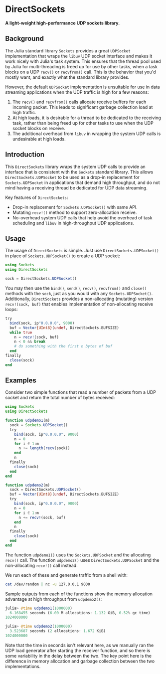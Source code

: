 # DirectSockets

**A light-weight high-performance UDP sockets library.**

## Background

The Julia standard library `Sockets` provides a great `UDPSocket` implementation that wraps the `libuv` UDP socket interface and makes it work nicely with Julia's task system. This ensures that the thread pool used by Julia for multi-threading is freed up for use by other tasks, when a task blocks on a UDP `recv()` or `recvfrom()` call. This is the behavior that you'd mostly want, and exactly what the standard library provides.

However, the default `UDPSocket` implementation is unsuitable for use in data streaming applications when the UDP traffic is high for a few reasons:

1. The `recv()` and `recvfrom()` calls allocate receive buffers for each incoming packet. This leads to significant garbage collection load at high traffic.
2. At high loads, it is desirable for a thread to be dedicated to the receiving task, rather than being freed up for other tasks to use when the UDP socket blocks on receive.
3. The additional overhead from `libuv` in wrapping the system UDP calls is undesirable at high loads.

## Introduction

This `DirectSockets` library wraps the system UDP calls to provide an interface that is consistent with the `Sockets` standard library. This allows `DirectSockets.UDPSocket` to be used as a drop-in replacement for `Sockets.UDPSocket` in applications that demand high throughput, and do not mind having a receiving thread be dedicated for UDP data streaming.

Key features of `DirectSockets`:

- Drop-in replacement for `Sockets.UDPSocket()` with same API.
- Mutating `recv!()` method to support zero-allocation receive.
- No-overhead system UDP calls that help avoid the overhead of task scheduling and `libuv` in high-throughput UDP applications.

## Usage

The usage of `DirectSockets` is simple. Just use `DirectSockets.UDPSocket()` in place of `Sockets.UDPSocket()` to create a UDP socket:

```julia
using Sockets
using DirectSockets

sock = DirectSockets.UDPSocket()
```

You may then use the `bind()`, `send()`, `recv()`, `recvfrom()` and `close()` methods with the `sock`, just as you would with any `Sockets.UDPSocket()`. Additionally, `DirectSockets` provides a non-allocating (mutating) version `recv!(sock, buf)` that enables implementation of non-allocating receive loops:

```julia
try
  bind(sock, ip"0.0.0.0", 9000)
  buf = Vector{UInt8}(undef, DirectSockets.BUFSIZE)
  while true
    n = recv!(sock, buf)
    n < 0 && break
    # do something with the first n bytes of buf
  end
finally
  close(sock)
end
```

## Examples

Consider two simple functions that read a number of packets from a UDP socket and return the total number of bytes received:

```julia
using Sockets
using DirectSockets

function udpdemo1(m)
  sock = Sockets.UDPSocket()
  try
    bind(sock, ip"0.0.0.0", 9000)
    n = 0
    for i ∈ 1:m
      n += length(recv(sock))
    end
    n
  finally
    close(sock)
  end
end

function udpdemo2(m)
  sock = DirectSockets.UDPSocket()
  buf = Vector{UInt8}(undef, DirectSockets.BUFSIZE)
  try
    bind(sock, ip"0.0.0.0", 9000)
    n = 0
    for i ∈ 1:m
      n += recv!(sock, buf)
    end
    n
  finally
    close(sock)
  end
end
```

The function `udpdemo1()` uses the `Sockets.UDPSocket` and the allocating `recv()` call. The function `udpdemo2()` uses `DirectSockets.UDPSocket` and the non-allocating `recv!()` call instead.

We run each of these and generate traffic from a shell with:
```sh
cat /dev/random | nc -u 127.0.0.1 9000
```

Sample outputs from each of the functions show the memory allocation advantage at high throughput from `udpdemo2()`:

```julia
julia> @time udpdemo1(1000000)
  6.168455 seconds (6.00 M allocations: 1.132 GiB, 0.52% gc time)
1024000000

julia> @time udpdemo2(1000000)
  3.523687 seconds (2 allocations: 1.672 KiB)
1024000000
```

Note that the time in seconds isn't relevant here, as we manually ran the UDP load generator after starting the receiver function, and so there is some variability in the delay between the two. The key point here is the difference in memory allocation and garbage collection between the two implementations.
